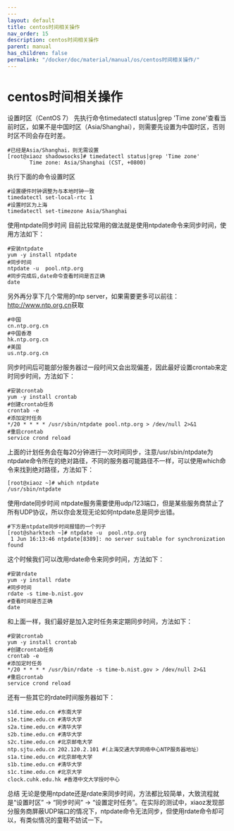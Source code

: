 ```yaml
---
---
layout: default
title: centos时间相关操作
nav_order: 15
description: centos时间相关操作
parent: manual
has_children: false
permalink: "/docker/doc/material/manual/os/centos时间相关操作/"
---
```


# centos时间相关操作

设置时区（CentOS 7）
先执行命令timedatectl status|grep 'Time zone'查看当前时区，如果不是中国时区（Asia/Shanghai），则需要先设置为中国时区，否则时区不同会存在时差。

```shell
#已经是Asia/Shanghai，则无需设置
[root@xiaoz shadowsocks]# timedatectl status|grep 'Time zone'
       Time zone: Asia/Shanghai (CST, +0800)
```

执行下面的命令设置时区

```shell
#设置硬件时钟调整为与本地时钟一致
timedatectl set-local-rtc 1
#设置时区为上海
timedatectl set-timezone Asia/Shanghai
```

使用ntpdate同步时间
目前比较常用的做法就是使用ntpdate命令来同步时间，使用方法如下：

```shell
#安装ntpdate
yum -y install ntpdate
#同步时间
ntpdate -u  pool.ntp.org
#同步完成后,date命令查看时间是否正确
date
```

另外再分享下几个常用的ntp server，如果需要更多可以前往：<http://www.ntp.org.cn>获取

```shell
#中国
cn.ntp.org.cn
#中国香港
hk.ntp.org.cn
#美国
us.ntp.org.cn
```

同步时间后可能部分服务器过一段时间又会出现偏差，因此最好设置crontab来定时同步时间，方法如下：

```shell
#安装crontab
yum -y install crontab
#创建crontab任务
crontab -e
#添加定时任务
*/20 * * * * /usr/sbin/ntpdate pool.ntp.org > /dev/null 2>&1
#重启crontab
service crond reload
```

上面的计划任务会在每20分钟进行一次时间同步，注意/usr/sbin/ntpdate为ntpdate命令所在的绝对路径，不同的服务器可能路径不一样，可以使用which命令来找到绝对路径，方法如下：

```shell
[root@xiaoz ~]# which ntpdate
/usr/sbin/ntpdate
```

使用rdate同步时间
ntpdate服务需要使用udp/123端口，但是某些服务商禁止了所有UDP协议，所以你会发现无论如何ntpdate总是同步出错。

```shell
#下方是ntpdate同步时间报错的一个列子
[root@sharktech ~]# ntpdate -u  pool.ntp.org
 1 Jun 16:13:46 ntpdate[8389]: no server suitable for synchronization found
```

这个时候我们可以改用rdate命令来同步时间，方法如下：

```shell
#安装rdate
yum -y install rdate
#同步时间
rdate -s time-b.nist.gov
#查看时间是否正确
date
```

和上面一样，我们最好是加入定时任务来定期同步时间，方法如下：

```shell
#安装crontab
yum -y install crontab
#创建crontab任务
crontab -e
#添加定时任务
*/20 * * * * /usr/bin/rdate -s time-b.nist.gov > /dev/null 2>&1
#重启crontab
service crond reload
```

还有一些其它的rdate时间服务器如下：

```shell
s1d.time.edu.cn #东南大学
s1e.time.edu.cn #清华大学
s2a.time.edu.cn #清华大学
s2b.time.edu.cn #清华大学
s2c.time.edu.cn #北京邮电大学
ntp.sjtu.edu.cn 202.120.2.101 #(上海交通大学网络中心NTP服务器地址）
s1a.time.edu.cn #北京邮电大学
s1b.time.edu.cn #清华大学
s1c.time.edu.cn #北京大学
clock.cuhk.edu.hk #香港中文大学授时中心
```

总结
无论是使用ntpdate还是rdate来同步时间，方法都比较简单，大致流程就是“设置时区” -> “同步时间” -> “设置定时任务”。在实际的测试中，xiaoz发现部分服务商屏蔽UDP端口的情况下，ntpdate命令无法同步，但使用rdate命令却可以，有类似情况的童鞋不妨试一下。
